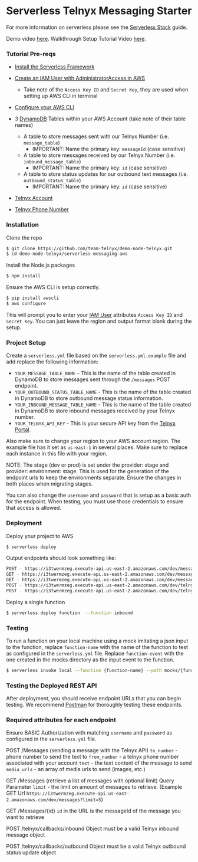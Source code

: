 
# Serverless Telnyx Messaging Starter

For more information on serverless please see the [Serverless Stack](http://serverless-stack.com) guide.

Demo video [here]().
Walkthrough Setup Tutorial Video [here]().

### Tutorial Pre-reqs

*  [Install the Serverless Framework](https://serverless.com/framework/docs/providers/aws/guide/installation/)

*  [Create an IAM User with AdministratorAccess in AWS ](https://serverless-stack.com/chapters/create-an-iam-user.html)
    * Take note of the `Access Key ID` and `Secret Key`, they are used when setting up AWS CLI in terminal
*  [Configure your AWS CLI](https://serverless-stack.com/chapters/configure-the-aws-cli.html)
* 3 [DynamoDB](https://aws.amazon.com/dynamodb/) Tables within your AWS Account (take note of their table names)
	* A table to store messages sent with our Telnyx Number (i.e. `message_table`)
		* IMPORTANT: Name the primary key: `messageId` (case sensitive)
	* A table to store messages received by our Telnyx Number (i.e. `inbound_message_table`)
		* IMPORTANT: Name the primary key: `id` (case sensitive)
	 * A table to store status updates for our outbound text messages (i.e. `outbound_status_table`)
		* IMPORTANT: Name the primary key: `id` (case sensitive)
* [Telnyx Account](https://telnyx.com/sign-up?utm_source=referral&utm_medium=github_referral&utm_campaign=cross-site-link)
* [Telnyx Phone Number](https://portal.telnyx.com/#/app/numbers/my-numbers?utm_source=referral&utm_medium=github_referral&utm_campaign=cross-site-link) 

### Installation

Clone the repo 
```bash
$ git clone https://github.com/team-telnyx/demo-node-telnyx.git
$ cd demo-node-telnyx/serverless-messaging-aws
```

Install the Node.js packages
``` bash
$ npm install
```
Ensure the AWS CLI is setup correctly.
```bash
$ pip install awscli
$ aws configure
```
This will prompt you to enter your [IAM User](https://serverless-stack.com/chapters/create-an-iam-user.html) attributes `Access Key ID` and `Secret Key`. You can just leave the region and output format blank during the setup.
### Project Setup
Create a `serverless.yml` file based on the `serverless.yml.example` file and add replace the following information:
* `YOUR_MESSAGE_TABLE_NAME` - This is the name of the table created in DynamoDB to store messages sent through the `/messages` POST endpoint.
* `YOUR_OUTBOUND_STATUS_TABLE_NAME` - This is the name of the table created in DynamoDB to store outbound message status information.
* `YOUR_INBOUND_MESSAGE_TABLE_NAME` - This is the name of the table created in DynamoDB to store inbound messages received by your Telnyx number.
* `YOUR_TELNYX_API_KEY` - This is your secure API key from the [Telnyx Portal](https://portal.telnyx.com/#/app/api-keys).

Also make sure to change your region to your AWS account region. The example file has it set as `us-east-1` in several places. Make sure to replace each instance in this file with your region.

NOTE: The stage (dev or prod) is set under the provider: stage and provider: environment: stage. This is used for the generation of the endpoint urls to keep the environments separate. Ensure the changes in both places when migrating stages.

You can also change the `username` and  `password` that is setup as a basic auth for the endpoint. When testing, you must use those credentials to ensure that access is allowed.
### Deployment
Deploy your project to AWS
``` bash
$ serverless deploy
```
Output endpoints should look something like:
``` bash
POST - https://i3twermzeg.execute-api.us-east-2.amazonaws.com/dev/messages
GET - https://i3twermzeg.execute-api.us-east-2.amazonaws.com/dev/messages/{id}
GET - https://i3twermzeg.execute-api.us-east-2.amazonaws.com/dev/messages
POST - https://i3twermzeg.execute-api.us-east-2.amazonaws.com/dev/telnyx/callbacks/inbound
POST - https://i3twermzeg.execute-api.us-east-2.amazonaws.com/dev/telnyx/callbacks/outbound
```
Deploy a single function
``` bash
$ serverless deploy function  --function inbound
```  

### Testing
To run a function on your local machine using a mock imitating a json input to the function, replace `function-name` with the name of the function to test as configured in the `serverless.yml` file. Replace `function-event` with the one created in the mocks directory as the input event to the function.

``` bash
$ serverless invoke local --function {function-name} --path mocks/{function-event}.json
```

### Testing the Deployed REST API
After deployment, you should receive endpoint URLs that you can begin testing. We recommend [Postman](https://www.postman.com/) for thoroughly testing these endpoints.

### Required attributes for each endpoint
Ensure BASIC Authorization with matching `username` and `password` as configured in the `serverless.yml` file.

POST /Messages (sending a message with the Telnyx API)
`to_number` - phone number to send the text to
`from_number` - a telnyx phone number associated with your account
`text` - the text content of the message to send
`media_urls` - an array of media urls to send (images, etc.)

GET /Messages (retrieve a list of messages with optional limit)
Query Parameter `limit` - the limit on amount of messages to retrieve. (Example GET Url `https://i3twermzeg.execute-api.us-east-2.amazonaws.com/dev/messages?limit=5`)

GET /Messages/{id}
`id` in the URL is the messageId of the message you want to retrieve

POST /telnyx/callbacks/inbound
Object must be a valid Telnyx inbound message object

POST /telnyx/callbacks/outbound
Object must be a valid Telnyx outbound status update object
